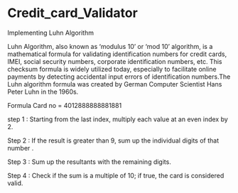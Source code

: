 # Credit_card_Validator
Implementing Luhn Algorithm

Luhn Algorithm, also known as ‘modulus 10’ or ‘mod 10’ algorithm, is a mathematical formula for validating identification numbers for credit cards, IMEI, social security numbers, corporate identification numbers, etc. This checksum formula is widely utilized today, especially to facilitate online payments by detecting accidental input errors of identification numbers.The Luhn algorithm formula was created by German Computer Scientist Hans Peter Luhn in the 1960s.

Formula
Card no = 4012888888881881

step 1 : Starting from the last index, multiply each value at an even index by 2.

Step 2 : If the result is greater than 9, sum up the individual digits of that number .

Step 3 : Sum up the resultants with the remaining digits.

Step 4 : Check if the sum is a multiple of 10; if true, the card is considered valid.


